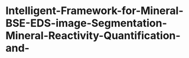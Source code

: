 # Intelligent-Framework-for-Mineral-BSE-EDS-image-Segmentation-Mineral-Reactivity-Quantification-and-